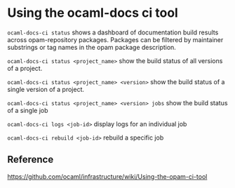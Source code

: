 # Using the ocaml-docs ci tool

`ocaml-docs-ci status`  shows a dashboard of documentation build results across opam-repository packages. Packages can be filtered by maintainer substrings or tag names in the opam package description.

`ocaml-docs-ci status <project_name>` show the build status of all versions of a project.

`ocaml-docs-ci status <project_name> <version>` show the build status of a single version of a project.

`ocaml-docs-ci status <project_name> <version> jobs` show the build status of a single job

`ocaml-docs-ci logs <job-id>` display logs for an individual job

`ocaml-docs-ci rebuild <job-id>` rebuild a specific job

## Reference
https://github.com/ocaml/infrastructure/wiki/Using-the-opam-ci-tool
